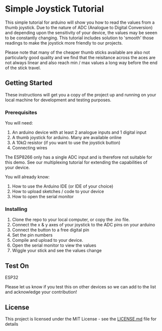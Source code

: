 # Simple Joystick Tutorial

This simple tutorial for arduino will show you how to read the values from a thumb joystick. Due to the nature of ADC (Analogue to Digital Conversion) and depending upon the sensitivity of your device, the values may be seeen to be constantly changing. This tutorial includes solution to 'smooth' those readings to make the joystick more friendly to our projects.

Please note that many of the cheaper thumb sticks available are also not particularly good quality and we find that the reisitance across the aces are not always linear and also reach min / max values a long way before the end of the stick travel. 

## Getting Started

These instructions will get you a copy of the project up and running on your local machine for development and testing purposes.

### Prerequisites

You will need:
1. An arduino device with at least 2 analogue inputs and 1 digital input
2. A thumb joystick for arduino. Many are available online
3. A 10kΩ resistor (if you want to use the joystick button)
4. Connecting wires

The ESP8266 only has a single ADC input and is therefore not suitable for this demo. See our multiplexing tutorial for extending the capabilities of your device. 

You will already know:
1. How to use the Arduino IDE (or IDE of your choice)
2. How to upload sketches / code to your device
3. How to open the serial monitor


### Installing

1. Clone the repo to your local computer, or copy the .ino file.
2. Connect the x & y axes of your joystick to the ADC pins on your arduino
3. Connect the button to a free digital pin
4. Set the pin numbers
5. Compile and upload to your device.
6. Open the serial monitor to view the values
7. Wiggle your stick and see the values change

## Test On

ESP32 

Please let us know if you test this on other devices so we can add to the list and acknowledge your contribution!

## License

This project is licensed under the MIT License - see the [LICENSE.md](LICENSE.md) file for details
